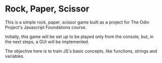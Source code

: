 # Rock, Paper, Scissor

This is a simple rock, paper, scissor game built as a project for The Odin Project's Javascript Foundations course.

Initially, this game will be set up to be played only from the console, but, in the next steps, a GUI will be implemented.

The objective here is to train JS's basic concepts, like functions, strings and variables.
